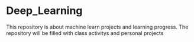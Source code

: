 # Deep_Learning

This repository is about machine learn projects and learning progress. The repository will be filled with class activitys and personal projects
